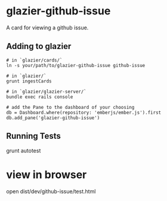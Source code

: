 glazier-github-issue
====================

A card for viewing a github issue.

## Adding to glazier

    # in `glazier/cards/`
    ln -s your/path/to/glazier-github-issue github-issue

    # in `glazier/`
    grunt ingestCards

    # in `glazier/glazier-server/`
    bundle exec rails console

    # add the Pane to the dashboard of your choosing
    db = Dashboard.where(repository: 'emberjs/ember.js').first
    db.add_pane('glazier-github-issue')


## Running Tests
  grunt autotest

  # view in browser
  open dist/dev/github-issue/test.html
